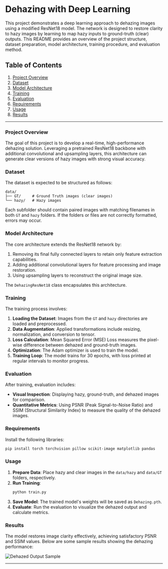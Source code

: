 

# Dehazing with Deep Learning

This project demonstrates a deep learning approach to dehazing images using a modified ResNet18 model. The network is designed to restore clarity to hazy images by learning to map hazy inputs to ground-truth (clear) outputs. This README provides an overview of the project structure, dataset preparation, model architecture, training procedure, and evaluation method.

## Table of Contents
1. [Project Overview](#project-overview)
2. [Dataset](#dataset)
3. [Model Architecture](#model-architecture)
4. [Training](#training)
5. [Evaluation](#evaluation)
6. [Requirements](#requirements)
7. [Usage](#usage)
8. [Results](#results)

---

### Project Overview

The goal of this project is to develop a real-time, high-performance dehazing solution. Leveraging a pretrained ResNet18 backbone with additional convolutional and upsampling layers, this architecture can generate clear versions of hazy images with strong visual accuracy.

### Dataset

The dataset is expected to be structured as follows:

```
data/
├── GT/     # Ground Truth images (clear images)
└── hazy/   # Hazy images
```

Each subfolder should contain paired images with matching filenames in both `GT` and `hazy` folders. If the folders or files are not correctly formatted, errors may occur.

### Model Architecture

The core architecture extends the ResNet18 network by:
1. Removing its final fully connected layers to retain only feature extraction capabilities.
2. Adding additional convolutional layers for feature processing and image restoration.
3. Using upsampling layers to reconstruct the original image size.

The `DehazingResNet18` class encapsulates this architecture.

### Training

The training process involves:
1. **Loading the Dataset**: Images from the `GT` and `hazy` directories are loaded and preprocessed.
2. **Data Augmentation**: Applied transformations include resizing, normalization, and conversion to tensor.
3. **Loss Calculation**: Mean Squared Error (MSE) Loss measures the pixel-wise difference between dehazed and ground-truth images.
4. **Optimization**: The Adam optimizer is used to train the model.
5. **Training Loop**: The model trains for 30 epochs, with loss printed at regular intervals to monitor progress.

### Evaluation

After training, evaluation includes:
- **Visual Inspection**: Displaying hazy, ground-truth, and dehazed images for comparison.
- **Quantitative Metrics**: Using PSNR (Peak Signal-to-Noise Ratio) and SSIM (Structural Similarity Index) to measure the quality of the dehazed images.

### Requirements

Install the following libraries:
```bash
pip install torch torchvision pillow scikit-image matplotlib pandas
```

### Usage

1. **Prepare Data**: Place hazy and clear images in the `data/hazy` and `data/GT` folders, respectively.
2. **Run Training**:
   ```python
   python train.py
   ```
3. **Save Model**: The trained model's weights will be saved as `Dehazing.pth`.
4. **Evaluate**: Run the evaluation to visualize the dehazed output and calculate metrics.

### Results

The model restores image clarity effectively, achieving satisfactory PSNR and SSIM values. Below are some sample results showing the dehazing performance:

![Dehazed Output Sample](images/sample_output.png)


---

